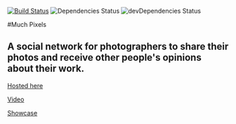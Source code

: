 [![Build Status](https://travis-ci.org/Bird-Shamaness/MuchPixels.svg?branch=master)](https://travis-ci.org/Bird-Shamaness/MuchPixels) ![Dependencies Status](https://david-dm.org/Bird-Shamaness/MuchPixels.svg) ![devDependencies Status](https://david-dm.org/boennemann/badges/dev-status.svg)

#Much Pixels

## A social network for photographers to share their photos and receive other people's opinions about their work.

[Hosted here](https://much-pixels.herokuapp.com "much pixels")

[Video](https://youtu.be/sIV7M7taL5Y)

[Showcase](http://best.telerikacademy.com/projects/394/Much-Pixels)

